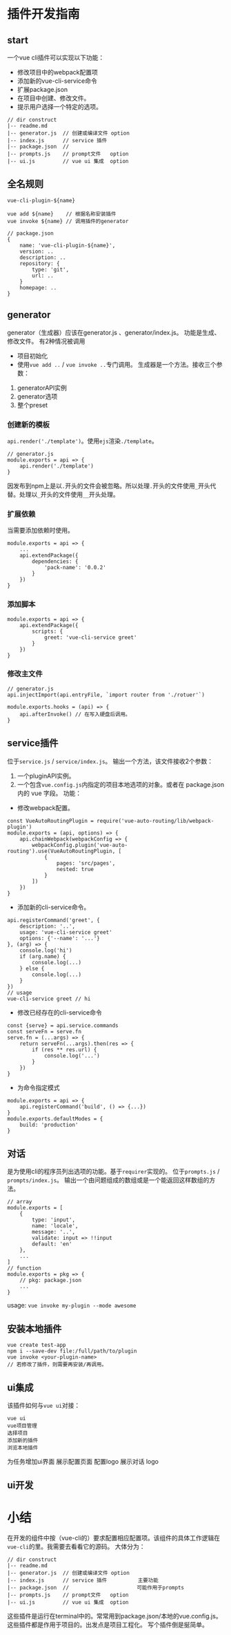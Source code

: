 # 插件开发指南

## start
一个vue cli插件可以实现以下功能：
- 修改项目中的webpack配置项
- 添加新的vue-cli-service命令
- 扩展package.json
- 在项目中创建、修改文件。
- 提示用户选择一个特定的选项。

```
// dir construct
|-- readme.md
|-- generator.js  // 创建或编译文件 option
|-- index.js      // service 插件
|-- package.json  // 
|-- prompts.js    // prompt文件   option
|-- ui.js         // vue ui 集成  option
```

## 全名规则

`vue-cli-plugin-${name}`
```
vue add ${name}    // 根据名称安装插件
vue invoke ${name} // 调用插件的generator
```
```
// package.json
{
    name: 'vue-cli-plugin-${name}',
    version: ..
    description: ..
    repository: {
        type: 'git',
        url: ..
    }
    homepage: ..
}
```
## generator

generator（生成器）应该在generator.js 、generator/index.js。
功能是生成、修改文件。
有2种情况被调用
- 项目初始化
- 使用`vue add ..` / `vue invoke ..`专门调用。
生成器是一个方法。接收三个参数：
1. generatorAPI实例
2. generator选项
3. 整个preset

### 创建新的模板

`api.render('./template')`。使用`ejs`渲染`./template`。
```
// generator.js
module.exports = api => {
    api.render('./template')
}
```
因发布到npm上是以`.`开头的文件会被忽略。所以处理`.`开头的文件使用`_`开头代替。处理以`_`开头的文件使用`__`开头处理。

### 扩展依赖
当需要添加依赖时使用。
```
module.exports = api => {
    ...
    api.extendPackage({
        dependencies: {
            'pack-name': '0.0.2'
        }
    })
}
```
### 添加脚本
```
module.exports = api => {
    api.extendPackage({
        scripts: {
            greet: 'vue-cli-service greet'
        }
    })
}
```

### 修改主文件

```
// generator.js
api.injectImport(api.entryFile, `import router from './rotuer'`)
```
```
module.exports.hooks = (api) => {
    api.afterInvoke() // 在写入硬盘后调用。
}
```

## service插件

位于`service.js` / `service/index.js`。
输出一个方法，该文件接收2个参数：
1. 一个pluginAPI实例。
2. 一个包含`vue.config.js`内指定的项目本地选项的对象。或者在 package.json 内的 vue 字段。
功能：
- 修改webpack配置。
```
const VueAutoRoutingPlugin = require('vue-auto-routing/lib/webpack-plugin')
module.exports = (api, options) => {
    api.chainWebpack(webpackConfig => {
        webpackConfig.plugin('vue-auto-routing').use(VueAutoRoutingPlugin, [
            {
                pages: 'src/pages',
                nested: true
            }
        ])
    })
}
```
- 添加新的cli-service命令。
```
api.registerCommand('greet', {
    description: '..',
    usage: 'vue-cli-service greet'
    options: {'--name': '...'}
}, (arg) => {
    console.log('hi')
    if (arg.name) {
        console.log(...)
    } else {
        console.log(...)
    }
})
// usage
vue-cli-service greet // hi
```
- 修改已经存在的cli-service命令
```
const {serve} = api.service.commands
const serveFn = serve.fn
serve.fn = (...args) => {
    return serveFn(...args).then(res => {
        if (res ** res.url) {
            console.log('...')
        }
    })
}
```
- 为命令指定模式
```
module.exports = api => {
    api.registerCommand('build', () => {...})
}
module.exports.defaultModes = {
    build: 'production'
}
```
## 对话
是为使用cli的程序员列出选项的功能。基于`requirer`实现的。
位于`prompts.js` / `prompts/index.js`。
输出一个由问题组成的数组或是一个能返回这样数组的方法。
```
// array
module.exports = [
    {
        type: 'input',
        name: 'locale',
        message: '..',
        validate: input => !!input
        default: 'en'
    },
    ...
]
// function
module.exports = pkg => {
    // pkg: package.json
    ...
}
```
usage:
`vue invoke my-plugin --mode awesome`

## 安装本地插件

```
vue create test-app
npm i --save-dev file:/full/path/to/plugin
vue invoke <your-plugin-name>
// 若修改了插件，则需要再安装/再调用。
```

## ui集成

该插件如何与`vue ui`对接：
```
vue ui
vue项目管理
选择项目
添加新的插件
浏览本地插件
```
为任务增加ui界面
展示配置页面
配置logo
展示对话
logo

## ui开发

# 小结

在开发的组件中按（vue-cli的）要求配置相应配置项。该组件的具体工作逻辑在`vue-cli`的里。我需要去看看它的源码。
大体分为：
```
// dir construct
|-- readme.md
|-- generator.js  // 创建或编译文件 option
|-- index.js      // service 插件          主要功能
|-- package.json  //                      可能作用于prompts
|-- prompts.js    // prompt文件   option
|-- ui.js         // vue ui 集成  option
```
这些插件是运行在terminal中的。常常用到package.json/本地的vue.config.js。这些插件都是作用于项目的。出发点是项目工程化。
写个插件倒是挻简单。
